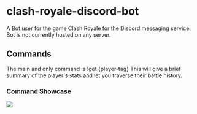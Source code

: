 # clash-royale-discord-bot
A Bot user for the game Clash Royale for the Discord messaging service.\
Bot is not currently hosted on any server.
## Commands
The main and only command is !get {player-tag}
This will give a brief summary of the player's stats and let you traverse their battle history.
### Command Showcase
![](https://github.com/Stevan-Zhuang/clash-royale-discord-bot/blob/main/showcase/get.PNG)
